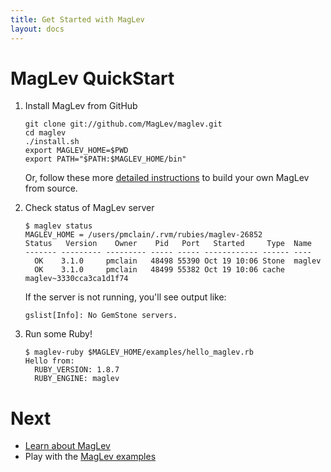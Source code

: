 ```yaml
---
title: Get Started with MagLev
layout: docs
---
```


# MagLev QuickStart

1. Install MagLev from GitHub

       git clone git://github.com/MagLev/maglev.git
       cd maglev
       ./install.sh
       export MAGLEV_HOME=$PWD
       export PATH="$PATH:$MAGLEV_HOME/bin"

   Or, follow these more [detailed instructions](/download.html) to build
   your own MagLev from source.

1. Check status of MagLev server

       $ maglev status
       MAGLEV_HOME = /users/pmclain/.rvm/rubies/maglev-26852
       Status   Version    Owner    Pid   Port   Started     Type  Name
       ------- --------- --------- ----- ----- ------------ ------ ----
         OK    3.1.0     pmclain   48498 55390 Oct 19 10:06 Stone  maglev
         OK    3.1.0     pmclain   48499 55382 Oct 19 10:06 cache  maglev~3330cca3ca1d1f74

   If the server is not running, you'll see output like:

       gslist[Info]: No GemStone servers.

1. Run some Ruby!

       $ maglev-ruby $MAGLEV_HOME/examples/hello_maglev.rb
       Hello from:
         RUBY_VERSION: 1.8.7
         RUBY_ENGINE: maglev

# Next

* [Learn about MagLev](/docs/learn.html)
* Play with the [MagLev examples](https://github.com/MagLev/maglev/tree/master/examples)

